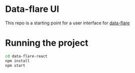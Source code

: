 # Data-flare UI

This repo is a starting point for a user interface for [data-flare](https://github.com/timgent/data-flare)

# Running the project
```bash
cd data-flare-react
npm install
npm start
```
